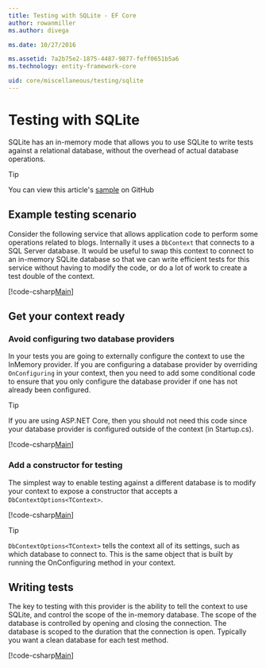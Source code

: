 ```yaml
---
title: Testing with SQLite - EF Core
author: rowanmiller
ms.author: divega

ms.date: 10/27/2016

ms.assetid: 7a2b75e2-1875-4487-9877-feff0651b5a6
ms.technology: entity-framework-core

uid: core/miscellaneous/testing/sqlite
---
```


# Testing with SQLite

SQLite has an in-memory mode that allows you to use SQLite to write tests against a relational database, without the overhead of actual database operations.

> [!TIP]  
> You can view this article's [sample](https://github.com/aspnet/EntityFramework.Docs/tree/master/samples/core/Miscellaneous/Testing) on GitHub

## Example testing scenario

Consider the following service that allows application code to perform some operations related to blogs. Internally it uses a `DbContext` that connects to a SQL Server database. It would be useful to swap this context to connect to an in-memory SQLite database so that we can write efficient tests for this service without having to modify the code, or do a lot of work to create a test double of the context.

[!code-csharp[Main](../../../../samples/core/Miscellaneous/Testing/BusinessLogic/BlogService.cs)]

## Get your context ready

### Avoid configuring two database providers

In your tests you are going to externally configure the context to use the InMemory provider. If you are configuring a database provider by overriding `OnConfiguring` in your context, then you need to add some conditional code to ensure that you only configure the database provider if one has not already been configured.

> [!TIP]  
> If you are using ASP.NET Core, then you should not need this code since your database provider is configured outside of the context (in Startup.cs).

[!code-csharp[Main](../../../../samples/core/Miscellaneous/Testing/BusinessLogic/BloggingContext.cs#OnConfiguring)]

### Add a constructor for testing

The simplest way to enable testing against a different database is to modify your context to expose a constructor that accepts a `DbContextOptions<TContext>`.

[!code-csharp[Main](../../../../samples/core/Miscellaneous/Testing/BusinessLogic/BloggingContext.cs#Constructors)]

> [!TIP]  
> `DbContextOptions<TContext>` tells the context all of its settings, such as which database to connect to. This is the same object that is built by running the OnConfiguring method in your context.

## Writing tests

The key to testing with this provider is the ability to tell the context to use SQLite, and control the scope of the in-memory database. The scope of the database is controlled by opening and closing the connection. The database is scoped to the duration that the connection is open. Typically you want a clean database for each test method.

[!code-csharp[Main](../../../../samples/core/Miscellaneous/Testing/TestProject/SQLite/BlogServiceTests.cs)]
